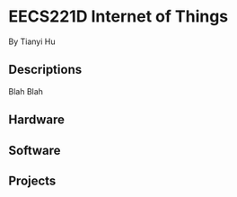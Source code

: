 # EECS221D Internet of Things
By Tianyi Hu

## Descriptions
Blah Blah

## Hardware

## Software

## Projects


